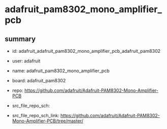 # adafruit_pam8302_mono_amplifier_pcb
 
## summary 
* id: adafruit_adafruit_pam8302_mono_amplifier_pcb_adafruit_pam8302
* user: adafruit
* name: adafruit_pam8302_mono_amplifier_pcb
* board: adafruit_pam8302
* repo: https://github.com/adafruit/Adafruit-PAM8302-Mono-Amplifier-PCB



* src_file_repo_sch: 
* src_file_repo_sch_link: https://github.com/adafruit/Adafruit-PAM8302-Mono-Amplifier-PCB/tree/master/






